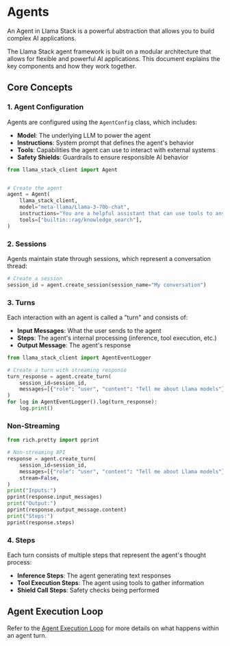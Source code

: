 # Agents

An Agent in Llama Stack is a powerful abstraction that allows you to build complex AI applications.

The Llama Stack agent framework is built on a modular architecture that allows for flexible and powerful AI
applications. This document explains the key components and how they work together.

## Core Concepts

### 1. Agent Configuration

Agents are configured using the `AgentConfig` class, which includes:

- **Model**: The underlying LLM to power the agent
- **Instructions**: System prompt that defines the agent's behavior
- **Tools**: Capabilities the agent can use to interact with external systems
- **Safety Shields**: Guardrails to ensure responsible AI behavior

```python
from llama_stack_client import Agent


# Create the agent
agent = Agent(
    llama_stack_client,
    model="meta-llama/Llama-3-70b-chat",
    instructions="You are a helpful assistant that can use tools to answer questions.",
    tools=["builtin::rag/knowledge_search"],
)
```

### 2. Sessions

Agents maintain state through sessions, which represent a conversation thread:

```python
# Create a session
session_id = agent.create_session(session_name="My conversation")
```

### 3. Turns

Each interaction with an agent is called a "turn" and consists of:

- **Input Messages**: What the user sends to the agent
- **Steps**: The agent's internal processing (inference, tool execution, etc.)
- **Output Message**: The agent's response

```python
from llama_stack_client import AgentEventLogger

# Create a turn with streaming response
turn_response = agent.create_turn(
    session_id=session_id,
    messages=[{"role": "user", "content": "Tell me about Llama models"}],
)
for log in AgentEventLogger().log(turn_response):
    log.print()
```
###  Non-Streaming



```python
from rich.pretty import pprint

# Non-streaming API
response = agent.create_turn(
    session_id=session_id,
    messages=[{"role": "user", "content": "Tell me about Llama models"}],
    stream=False,
)
print("Inputs:")
pprint(response.input_messages)
print("Output:")
pprint(response.output_message.content)
print("Steps:")
pprint(response.steps)
```

### 4. Steps

Each turn consists of multiple steps that represent the agent's thought process:

- **Inference Steps**: The agent generating text responses
- **Tool Execution Steps**: The agent using tools to gather information
- **Shield Call Steps**: Safety checks being performed

## Agent Execution Loop


Refer to the [Agent Execution Loop](agent_execution_loop) for more details on what happens within an agent turn.
